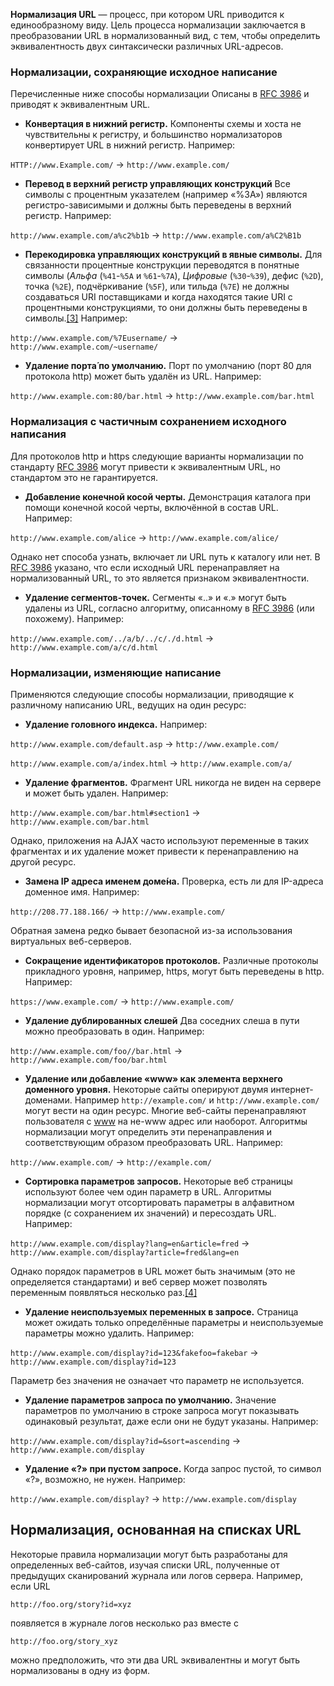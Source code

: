 **Нормализация URL** — процесс, при котором URL приводится к единообразному виду. Цель процесса нормализации заключается в преобразовании URL в нормализованный вид, с тем, чтобы определить эквивалентность двух синтаксически различных URL-адресов.

### **Нормализации, сохраняющие исходное написание**

Перечисленные ниже способы нормализации Описаны в [RFC 3986](https://tools.ietf.org/html/rfc3986) и приводят к эквивалентным URL.

* **Конвертация в нижний регистр.** Компоненты схемы и хоста не чувствительны к регистру, и большинство нормализаторов конвертирует URL в нижний регистр. Например:

`HTTP://www.Example.com/` → `http://www.example.com/`

* **Перевод в верхний регистр управляющих конструкций** Все символы с процентным указателем (например «%3А») являются регистро-зависимыми и должны быть переведены в верхний регистр. Например:

`http://www.example.com/a%c2%b1b` → `http://www.example.com/a%C2%B1b`

* **Перекодировка управляющих конструкций в явные символы.** Для связанности процентные конструкции переводятся в понятные символы (*Альфа* (`%41`-`%5A` и `%61`-`%7A`), *Цифровые* (`%30`-`%39`), дефис (`%2D`), точка (`%2E`), подчёркивание (`%5F`), или тильда (`%7E`) не должны создаваться URI поставщиками и когда находятся такие URI с процентными конструкциями, то они должны быть переведены в символы.[\[3\]](https://ru.wikipedia.org/wiki/%D0%9D%D0%BE%D1%80%D0%BC%D0%B0%D0%BB%D0%B8%D0%B7%D0%B0%D1%86%D0%B8%D1%8F_URL#cite_note-RFC_3986_Section_2.3-3) Например:

`http://www.example.com/%7Eusername/` → `http://www.example.com/~username/`

* **Удаление порта́ по умолчанию.** Порт по умолчанию (порт 80 для протокола http) может быть удалён из URL. Например:

`http://www.example.com:80/bar.html` → `http://www.example.com/bar.html`

### **Нормализация с частичным сохранением исходного написания**

Для протоколов http и https следующие варианты нормализации по стандарту [RFC 3986](https://tools.ietf.org/html/rfc3986) могут привести к эквивалентным URL, но стандартом это не гарантируется.

* **Добавление конечной косой черты.** Демонстрация каталога при помощи конечной косой черты, включённой в состав URL. Например:

`http://www.example.com/alice` → `http://www.example.com/alice/`

Однако нет способа узнать, включает ли URL путь к каталогу или нет. В [RFC 3986](https://tools.ietf.org/html/rfc3986) указано, что если исходный URL перенаправляет на нормализованный URL, то это является признаком эквивалентности.

* **Удаление сегментов-точек.** Сегменты «..» и «.» могут быть удалены из URL, согласно алгоритму, описанному в [RFC 3986](https://tools.ietf.org/html/rfc3986) (или похожему). Например:

`http://www.example.com/../a/b/../c/./d.html` → `http://www.example.com/a/c/d.html`

### **Нормализации, изменяющие написание**

Применяются следующие способы нормализации, приводящие к различному написанию URL, ведущих на один ресурс:

* **Удаление головного индекса.** Например:

`http://www.example.com/default.asp` → `http://www.example.com/`

`http://www.example.com/a/index.html` → `http://www.example.com/a/`

* **Удаление фрагментов.** Фрагмент URL никогда не виден на сервере и может быть удален. Например:

`http://www.example.com/bar.html#section1` → `http://www.example.com/bar.html`

Однако, приложения на AJAX часто используют переменные в таких фрагментах и их удаление может привести к перенаправлению на другой ресурс.

* **Замена IP адреса именем доме́на.** Проверка, есть ли для IP-адреса доменное имя. Например:

`http://208.77.188.166/` → `http://www.example.com/`

Обратная замена редко бывает безопасной из-за использования виртуальных веб-серверов.

* **Сокращение идентификаторов протоколов.** Различные протоколы прикладного уровня, например, https, могут быть переведены в http. Например:

`https://www.example.com/` → `http://www.example.com/`

* **Удаление дублированных слешей** Два соседних слеша в пути можно преобразовать в один. Например:

`http://www.example.com/foo//bar.html` → `http://www.example.com/foo/bar.html`

* **Удаление или добавление «www» как элемента верхнего доменного уровня.** Некоторые сайты оперируют двумя интернет-доменами. Например `http://example.com/` и `http://www.example.com/` могут вести на один ресурс. Многие веб-сайты перенаправляют пользователя с [www](https://ru.wikipedia.org/wiki/World_Wide_Web#WWW_prefix "World Wide Web") на не-www адрес или наоборот. Алгоритмы нормализации могут определить эти перенаправления и соответствующим образом преобразовать URL. Например:

`http://www.example.com/` → `http://example.com/`

* **Сортировка параметров запросов.** Некоторые веб страницы используют более чем один параметр в URL. Алгоритмы нормализации могут отсортировать параметры в алфавитном порядке (с сохранением их значений) и пересоздать URL. Например:

`http://www.example.com/display?lang=en&article=fred` → `http://www.example.com/display?article=fred&lang=en`

Однако порядок параметров в URL может быть значимым (это не определяется стандартами) и веб сервер может позволять переменным появляться несколько раз.[\[4\]](https://ru.wikipedia.org/wiki/%D0%9D%D0%BE%D1%80%D0%BC%D0%B0%D0%BB%D0%B8%D0%B7%D0%B0%D1%86%D0%B8%D1%8F_URL#cite_note-_e985fcaecc52b749-4)

* **Удаление неиспользуемых переменных в запросе.** Страница может ожидать только определённые параметры и неиспользуемые параметры можно удалить. Например:

`http://www.example.com/display?id=123&fakefoo=fakebar` → `http://www.example.com/display?id=123`

Параметр без значения не означает что параметр не используется.

* **Удаление параметров запроса по умолчанию.** Значение параметров по умолчанию в строке запроса могут показывать одинаковый результат, даже если они не будут указаны. Например:

`http://www.example.com/display?id=&sort=ascending` → `http://www.example.com/display`

* **Удаление «?» при пустом запросе.** Когда запрос пустой, то символ «?», возможно, не нужен. Например:

`http://www.example.com/display?` → `http://www.example.com/display`

## Нормализация, основанная на списках URL

Некоторые правила нормализации могут быть разработаны для определенных веб-сайтов, изучая списки URL, полученные от предыдущих сканирований журнала или логов сервера. Например, если URL

`http://foo.org/story?id=xyz`

появляется в журнале логов несколько раз вместе с

`http://foo.org/story_xyz`

можно предположить, что эти два URL эквивалентны и могут быть нормализованы в одну из форм.
